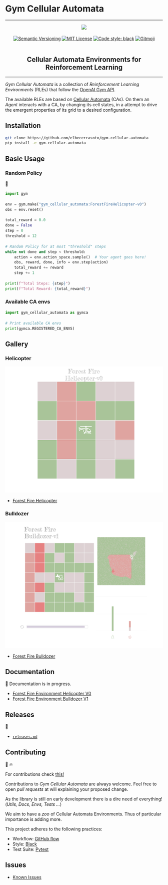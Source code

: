 # Gym Cellular Automata
---

<p align="center">
    <a href="pics/gym_cellular_automata.svg"><img src="pics/gym_cellular_automata.svg"></a>
    <br />
    <br />
    <a href="https://semver.org/"><img src="https://img.shields.io/badge/version-v0.5.2-blue" alt="Semantic Versioning"></a>
    <a href="http://choosealicense.com/licenses/mit/"><img src="https://img.shields.io/badge/license-MIT-red.svg?style=flat" alt="MIT License"></a>
    <a href="https://github.com/psf/black"><img src="https://img.shields.io/badge/code%20style-black-000000.svg" alt="Code style: black"></a>
    <a href="https://gitmoji.dev"><img src="https://img.shields.io/badge/gitmoji-%20😜%20😍-FFDD67.svg" alt="Gitmoji"></a>
    <br />
    <br />
    <h2 align="center">Cellular Automata Environments for Reinforcement Learning</h2>
</p>
<hr />

_Gym Cellular Automata_ is a collection of _Reinforcement Learning Environments_ (RLEs) that follow the [OpenAI Gym API](https://gym.openai.com/docs).

The available RLEs are based on [Cellular Automata](https://en.wikipedia.org/wiki/Cellular_automaton) (CAs). On them an _Agent_ interacts with a CA, by changing its cell states, in a attempt to drive the emergent properties of its grid to a desired configuration.

## Installation

```bash
git clone https://github.com/elbecerrasoto/gym-cellular-automata
pip install -e gym-cellular-automata
```

## Basic Usage

### Random Policy

:game_die:

```python
import gym

env = gym.make("gym_cellular_automata:ForestFireHelicopter-v0")
obs = env.reset()

total_reward = 0.0
done = False
step = 0
threshold = 12

# Random Policy for at most "threshold" steps
while not done and step < threshold:
    action = env.action_space.sample()  # Your agent goes here!
    obs, reward, done, info = env.step(action)
    total_reward += reward
    step += 1

print(f"Total Steps: {step}")
print(f"Total Reward: {total_reward}")
```

### Available CA envs

```python
import gym_cellular_automata as gymca

# Print available CA envs
print(gymca.REGISTERED_CA_ENVS)
```

## Gallery

### Helicopter ###

![Forest Fire Helicopter](./pics/render_helicopter.svg)

+ [Forest Fire Helicopter](./gym_cellular_automata/forest_fire/helicopter/README.md)

### Bulldozer ###

![Forest Fire Bulldozer](./pics/render_bulldozer.svg)

+ [Forest Fire Bulldozer](./gym_cellular_automata/forest_fire/bulldozer/README.md)

## Documentation

:construction_worker: Documentation is in progress.

+ [Forest Fire Environment Helicopter V0](./gym_cellular_automata/forest_fire/helicopter/README.md)
+ [Forest Fire Environment Bulldozer V1](./gym_cellular_automata/forest_fire/bulldozer/README.md)

## Releases

:drum:
+ [`releases.md`](./releases.md)

## Contributing

:evergreen_tree: :fire:

For contributions check [this!](./CONTRIBUTING.md)

Contributions to _Gym Cellular Automata_ are always welcome. Feel free to open _pull requests_ at will explaining your proposed change.

As the library is still on early development there is a dire need of everything! (_Utils, Docs, Envs, Tests ..._)

We aim to have a _zoo_ of Cellular Automata Environments. Thus of particular importance is adding more.

This project adheres to the following practices:

+ Workflow: [GitHub flow](https://guides.github.com/introduction/flow/)
+ Style: [Black](https://github.com/psf/black)
+ Test Suite: [Pytest](https://docs.pytest.org/en/stable/index.html)

## Issues

+ [Known Issues](./issues.md)
